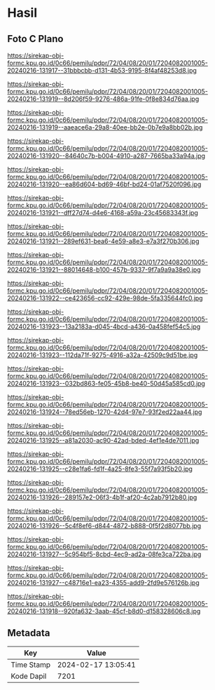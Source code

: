 # Hasil

## Foto C Plano

https://sirekap-obj-formc.kpu.go.id/0c66/pemilu/pdpr/72/04/08/20/01/7204082001005-20240216-131917--31bbbcbb-d131-4b53-9195-8f4af48253d8.jpg

https://sirekap-obj-formc.kpu.go.id/0c66/pemilu/pdpr/72/04/08/20/01/7204082001005-20240216-131919--8d206f59-9276-486a-91fe-0f8e834d76aa.jpg

https://sirekap-obj-formc.kpu.go.id/0c66/pemilu/pdpr/72/04/08/20/01/7204082001005-20240216-131919--aaeace6a-29a8-40ee-bb2e-0b7e9a8bb02b.jpg

https://sirekap-obj-formc.kpu.go.id/0c66/pemilu/pdpr/72/04/08/20/01/7204082001005-20240216-131920--84640c7b-b004-4910-a287-7665ba33a94a.jpg

https://sirekap-obj-formc.kpu.go.id/0c66/pemilu/pdpr/72/04/08/20/01/7204082001005-20240216-131920--ea86d604-bd69-46bf-bd24-01af7520f096.jpg

https://sirekap-obj-formc.kpu.go.id/0c66/pemilu/pdpr/72/04/08/20/01/7204082001005-20240216-131921--dff27d74-d4e6-4168-a59a-23c45683343f.jpg

https://sirekap-obj-formc.kpu.go.id/0c66/pemilu/pdpr/72/04/08/20/01/7204082001005-20240216-131921--289ef631-bea6-4e59-a8e3-e7a3f270b306.jpg

https://sirekap-obj-formc.kpu.go.id/0c66/pemilu/pdpr/72/04/08/20/01/7204082001005-20240216-131921--88014648-b100-457b-9337-9f7a9a9a38e0.jpg

https://sirekap-obj-formc.kpu.go.id/0c66/pemilu/pdpr/72/04/08/20/01/7204082001005-20240216-131922--ce423656-cc92-429e-98de-5fa335644fc0.jpg

https://sirekap-obj-formc.kpu.go.id/0c66/pemilu/pdpr/72/04/08/20/01/7204082001005-20240216-131923--13a2183a-d045-4bcd-a436-0a458fef54c5.jpg

https://sirekap-obj-formc.kpu.go.id/0c66/pemilu/pdpr/72/04/08/20/01/7204082001005-20240216-131923--112da71f-9275-4916-a32a-42509c9d51be.jpg

https://sirekap-obj-formc.kpu.go.id/0c66/pemilu/pdpr/72/04/08/20/01/7204082001005-20240216-131923--032bd863-fe05-45b8-be40-50d45a585cd0.jpg

https://sirekap-obj-formc.kpu.go.id/0c66/pemilu/pdpr/72/04/08/20/01/7204082001005-20240216-131924--78ed56eb-1270-42d4-97e7-93f2ed22aa44.jpg

https://sirekap-obj-formc.kpu.go.id/0c66/pemilu/pdpr/72/04/08/20/01/7204082001005-20240216-131925--a81a2030-ac90-42ad-bded-4ef1e4de7011.jpg

https://sirekap-obj-formc.kpu.go.id/0c66/pemilu/pdpr/72/04/08/20/01/7204082001005-20240216-131925--c28e1fa6-fd1f-4a25-8fe3-55f7a93f5b20.jpg

https://sirekap-obj-formc.kpu.go.id/0c66/pemilu/pdpr/72/04/08/20/01/7204082001005-20240216-131926--289157e2-06f3-4b1f-af20-4c2ab7912b80.jpg

https://sirekap-obj-formc.kpu.go.id/0c66/pemilu/pdpr/72/04/08/20/01/7204082001005-20240216-131926--5c4f8ef6-d844-4872-b888-0f5f2d8077bb.jpg

https://sirekap-obj-formc.kpu.go.id/0c66/pemilu/pdpr/72/04/08/20/01/7204082001005-20240216-131927--5c954bf5-8cbd-4ec9-ad2a-08fe3ca722ba.jpg

https://sirekap-obj-formc.kpu.go.id/0c66/pemilu/pdpr/72/04/08/20/01/7204082001005-20240216-131927--c48716e1-ea23-4355-add9-2fd9e576126b.jpg

https://sirekap-obj-formc.kpu.go.id/0c66/pemilu/pdpr/72/04/08/20/01/7204082001005-20240216-131918--920fa632-3aab-45cf-b8d0-d158328606c8.jpg


## Metadata

| Key        | Value               |
| ---------- | ------------------- |
| Time Stamp | 2024-02-17 13:05:41 |
| Kode Dapil | 7201                |



